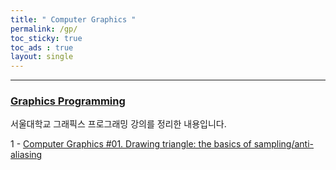 ```yaml
---
title: " Computer Graphics "
permalink: /gp/
toc_sticky: true
toc_ads : true
layout: single
---
```

  

---

### [Graphics Programming](https://3d.snu.ac.kr/class/graphics20)

서울대학교 그래픽스 프로그래밍 강의를 정리한 내용입니다.

1 - [Computer Graphics #01. Drawing triangle: the basics of sampling/anti-aliasing](https://happy-jihye.github.io/gp/gp-1/)
